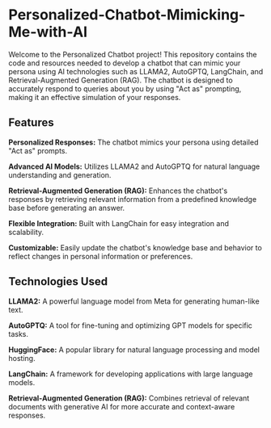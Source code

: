 # Personalized-Chatbot-Mimicking-Me-with-AI

Welcome to the Personalized Chatbot project! This repository contains the code and resources needed to develop a chatbot that can mimic your persona using AI technologies such as LLAMA2, AutoGPTQ, LangChain, and Retrieval-Augmented Generation (RAG). The chatbot is designed to accurately respond to queries about you by using "Act as" prompting, making it an effective simulation of your responses.

## Features
**Personalized Responses:** The chatbot mimics your persona using detailed "Act as" prompts.

**Advanced AI Models:** Utilizes LLAMA2 and AutoGPTQ for natural language understanding and generation.

**Retrieval-Augmented Generation (RAG):** Enhances the chatbot's responses by retrieving relevant information from a predefined knowledge base before generating an answer.

**Flexible Integration:** Built with LangChain for easy integration and scalability.

**Customizable:** Easily update the chatbot's knowledge base and behavior to reflect changes in personal information or preferences.

## Technologies Used
**LLAMA2:** A powerful language model from Meta for generating human-like text.

**AutoGPTQ:** A tool for fine-tuning and optimizing GPT models for specific tasks.

**HuggingFace:** A popular library for natural language processing and model hosting.

**LangChain:** A framework for developing applications with large language models.

**Retrieval-Augmented Generation (RAG):** Combines retrieval of relevant documents with generative AI for more accurate and context-aware responses.
